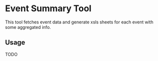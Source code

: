 # Event Summary Tool

This tool fetches event data and generate xsls sheets for each event with some aggregated info.

## Usage

TODO
